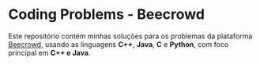 # Coding Problems - Beecrowd

Este repositório contém minhas soluções para os problemas da plataforma [Beecrowd](https://www.beecrowd.com.br/), usando as linguagens **C++**, **Java**, **C** e **Python**, com foco principal em **C++ e Java**.
